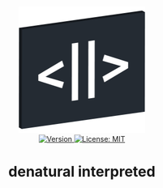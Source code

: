 <p align="center">
    <img src="https://raw.githubusercontent.com/plurid/denatural/master/about/identity/denatural-logo.png" height="250px">
    <br />
    <a target="_blank" href="https://www.npmjs.com/package/@plurid/denatural-interpreted">
        <img src="https://img.shields.io/npm/v/@plurid/denatural-interpreted.svg?logo=npm&colorB=1380C3&style=for-the-badge" alt="Version">
    </a>
    <a target="_blank" href="https://github.com/plurid/denatural/blob/master/packages/denatural-interpreted/LICENSE">
        <img src="https://img.shields.io/badge/license-MIT-blue.svg?colorB=1380C3&style=for-the-badge" alt="License: MIT">
    </a>
</p>



<h1 align="center">
    denatural interpreted
</h1>
